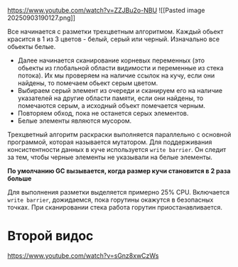 https://www.youtube.com/watch?v=ZZJBu2o-NBU
![[Pasted image 20250903190127.png]]

Все начинается с разметки трехцветным алгоритмом. Каждый обьект красится в 1 из 3 цветов - белый, серый или черный. Изначально все обьекты белые.
+ Далее начинается сканирование корневых переменных (это обьекты из глобальной области видимости и переменные из стека потока). Их мы проверяем на наличие ссылок на кучу, если они найдены, то помечаем обьект серым цветом.
+ Выбираем серый элемент из очереди и сканируем его на наличие указателей на другие области памяти, если они найдены, то помечаются серым, а исходный объект помечается черным.
+ Повторяем обход, пока не останется серых элементов.
+ Белые элементы являются мусором.

Трехцветный алгоритм раскраски выполняется параллельно с основной программой, которая называется мутатором. Для поддерживания консистентности данных в куче используется `write barrier`.  Он следит за тем, чтобы черные элементы не указывали на белые элементы.

**По умолчанию GC вызывается, когда размер кучи становится в 2 раза больше**

Для выполнения разметки выделяется примерно 25% CPU. Включается `write barrier`, дожидаемся, пока горутины окажутся в безопасных точках. При сканировании стека работа горутин приостанавливается.


# Второй видос
https://www.youtube.com/watch?v=sGnz8xwCzWs

